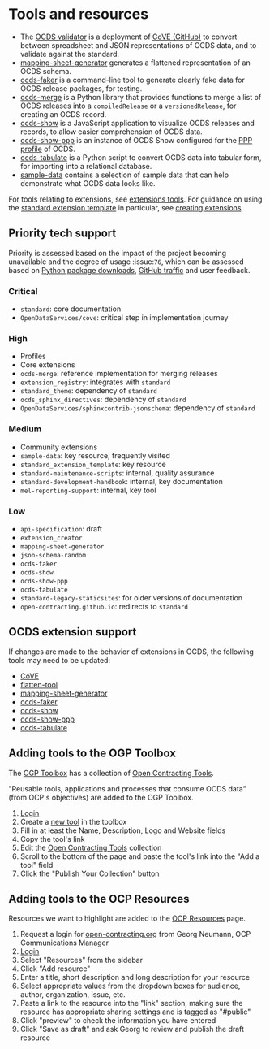 # Tools and resources

* The [OCDS validator](http://standard.open-contracting.org/validator/) is a deployment of [CoVE (GitHub)](https://github.com/OpenDataServices/cove) to convert between spreadsheet and JSON representations of OCDS data, and to validate against the standard.
* [mapping-sheet-generator](https://github.com/open-contracting/mapping-sheet-generator) generates a flattened representation of an OCDS schema.
* [ocds-faker](https://github.com/open-contracting/ocds-faker) is a command-line tool to generate clearly fake data for OCDS release packages, for testing.
* [ocds-merge](https://github.com/open-contracting/ocds-merge) is a Python library that provides functions to merge a list of OCDS releases into a `compiledRelease` or a `versionedRelease`, for creating an OCDS record.
* [ocds-show](https://github.com/open-contracting/ocds-show) is a JavaScript application to visualize OCDS releases and records, to allow easier comprehension of OCDS data.
* [ocds-show-ppp](https://github.com/open-contracting/ocds-show-ppp) is an instance of OCDS Show configured for the [PPP profile](http://standard.open-contracting.org/profiles/ppp/latest/en/) of OCDS.
* [ocds-tabulate](https://github.com/open-contracting/ocds-tabulate) is a Python script to convert OCDS data into tabular form, for importing into a relational database.
* [sample-data](https://github.com/open-contracting/sample-data) contains a selection of sample data that can help demonstrate what OCDS data looks like.

For tools relating to extensions, see [extensions tools](../extensions#tools). For guidance on using the [standard extension template](https://github.com/open-contracting/standard_extension_template) in particular, see [creating extensions](../extensions#creating-extensions).

## Priority tech support

Priority is assessed based on the impact of the project becoming unavailable and the degree of usage :issue:`76`, which can be assessed based on [Python package downloads](http://www.pypi-stats.com/author/?q=30327), [GitHub traffic](https://github.com/open-contracting/standard-development-handbook/issues/76#issuecomment-334540063) and user feedback.

### Critical

* `standard`: core documentation
* `OpenDataServices/cove`: critical step in implementation journey

### High

* Profiles
* Core extensions
* `ocds-merge`: reference implementation for merging releases
* `extension_registry`: integrates with `standard`
* `standard_theme`: dependency of `standard`
* `ocds_sphinx_directives`: dependency of `standard`
* `OpenDataServices/sphinxcontrib-jsonschema`: dependency of `standard`

### Medium

* Community extensions
* `sample-data`: key resource, frequently visited
* `standard_extension_template`: key resource
* `standard-maintenance-scripts`: internal, quality assurance
* `standard-development-handbook`: internal, key documentation
* `mel-reporting-support`: internal, key tool

### Low

* `api-specification`: draft
* `extension_creator`
* `mapping-sheet-generator`
* `json-schema-random`
* `ocds-faker`
* `ocds-show`
* `ocds-show-ppp`
* `ocds-tabulate`
* `standard-legacy-staticsites`: for older versions of documentation
* `open-contracting.github.io`: redirects to `standard`

## OCDS extension support

If changes are made to the behavior of extensions in OCDS, the following tools may need to be updated:

* [CoVE](https://github.com/OpenDataServices/cove)
* [flatten-tool](https://github.com/opendataservices/flatten-tool/)
* [mapping-sheet-generator](https://github.com/open-contracting/mapping-sheet-generator)
* [ocds-faker](https://github.com/open-contracting/ocds-faker)
* [ocds-show](https://github.com/open-contracting/ocds-show)
* [ocds-show-ppp](https://github.com/open-contracting/ocds-show-ppp)
* [ocds-tabulate](https://github.com/open-contracting/ocds-tabulate)

## Adding tools to the OGP Toolbox

The [OGP Toolbox](https://ogptoolbox.org/) has a collection of [Open Contracting Tools](https://ogptoolbox.org/en/collections/10).

"Reusable tools, applications and processes that consume OCDS data" (from OCP's objectives) are added to the OGP Toolbox.

1. [Login](https://crm.open-contracting.org/projects/ocds/wiki/Logins#OGP-Toolbox)
1. Create a [new tool](https://ogptoolbox.org/en/tools/new) in the toolbox
1. Fill in at least the Name, Description, Logo and Website fields
1. Copy the tool's link
1. Edit the [Open Contracting Tools](https://ogptoolbox.org/en/collections/10/edit) collection
1. Scroll to the bottom of the page and paste the tool's link into the "Add a tool" field
1. Click the "Publish Your Collection" button

## Adding tools to the OCP Resources

Resources we want to highlight are added to the [OCP Resources](https://www.open-contracting.org/data-standard/tools/) page.

1. Request a login for [open-contracting.org](https://www.open-contracting.org/) from Georg Neumann, OCP Communications Manager
1. [Login](https://www.open-contracting.org/wp-admin/)
1. Select "Resources" from the sidebar
1. Click "Add resource"
1. Enter a title, short description and long description for your resource
1. Select appropriate values from the dropdown boxes for audience, author, organization, issue, etc.
1. Paste a link to the resource into the "link" section, making sure the resource has appropriate sharing settings and is tagged as "#public"
1. Click "preview" to check the information you have entered
1. Click "Save as draft" and ask Georg to review and publish the draft resource
